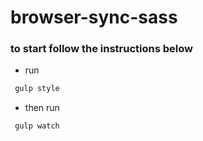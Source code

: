 # browser-sync-sass

### to start follow the instructions below

- run

```js
 gulp style
```

- then run

```js
 gulp watch
```
